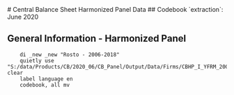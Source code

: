 <meta charset="utf-8"/>
# Central Balance Sheet Harmonized Panel Data
## Codebook
`extraction`: June 2020

## **General Information - Harmonized Panel**

```
    di _new _new "Rosto - 2006-2018"
    quietly use "S:/data/Products/CB/2020_06/CB_Panel/Output/Data/Firms/CBHP_I_YFRM_20062018_JUN20_ROSTO_V01.dta", clear
    label language en
    codebook, all mv
```







